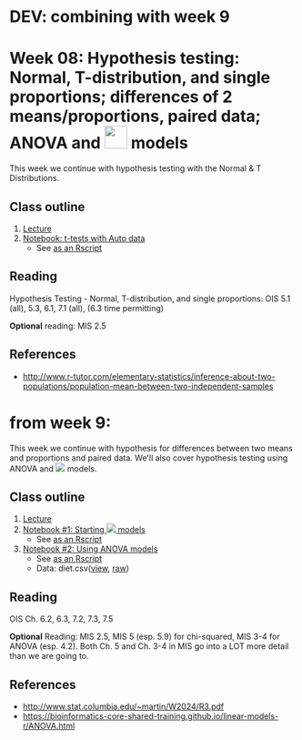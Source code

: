 # DEV: combining with week 9

# Week 08: Hypothesis testing: Normal, T-distribution, and single proportions; differences of 2 means/proportions, paired data; ANOVA and <img src="https://render.githubusercontent.com/render/math?math=\chi^2" width='40px'> models

This week we continue with hypothesis testing with the Normal & T Distributions.

## Class outline

 1. [Lecture](lecture8_toupload.pdf)
 1. [Notebook: t-tests with Auto data](prep_part1_tTest_withAutos.ipynb)
	* See [as an Rscript](Rscripts/prep_part1_tTest_withAutos.R)	

## Reading

Hypothesis Testing - Normal, T-distribution, and single proportions: OIS 5.1 (all), 5.3, 6.1, 7.1 (all), (6.3 time permitting)

**Optional** reading: MIS 2.5

## References

 * http://www.r-tutor.com/elementary-statistics/inference-about-two-populations/population-mean-between-two-independent-samples

# from week 9:

This week we continue with hypothesis for differences between two means and proportions and paired data.  We'll also cover hypothesis testing using ANOVA and <img src="https://render.githubusercontent.com/render/math?math=\chi^2"> models.

## Class outline

 1. [Lecture](lecture9_toupload.pdf)
 1. [Notebook #1: Starting <img src="https://render.githubusercontent.com/render/math?math=\chi^2"> models](prep_starting_chi_squared_part1.ipynb)
	* See [as an Rscript](Rscripts/prep_starting_chi_squared_week09_part1.R)	
 1. [Notebook #2: Using ANOVA models](prep_usingANOVA_part2.ipynb)
	* See [as an Rscript](Rscripts/prep_usingANOVA_week09_part2.R)	
	* Data:  diet.csv([view](diet.csv), [raw](https://raw.githubusercontent.com/jnaiman/is542_spring2020/master/week10/diet.csv))

## Reading

OIS Ch. 6.2, 6.3, 7.2, 7.3, 7.5

**Optional** Reading: MIS 2.5, MIS 5 (esp. 5.9) for chi-squared, MIS 3-4 for ANOVA (esp. 4.2).  Both Ch. 5 and Ch. 3-4 in MIS go into a LOT more detail than we are going to.


## References
 
 * http://www.stat.columbia.edu/~martin/W2024/R3.pdf
 * https://bioinformatics-core-shared-training.github.io/linear-models-r/ANOVA.html
